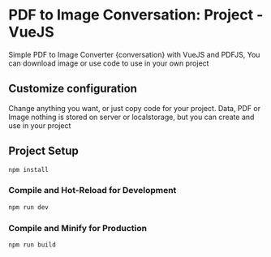 # PDF to Image Conversation: Project - VueJS

Simple PDF to Image Converter {conversation} with VueJS and PDFJS, You can download image or use code to use in your own project


## Customize configuration

Change anything you want, or just copy code for your project. Data, PDF or Image nothing is stored on server or localstorage, but you can create and use in your project

## Project Setup

```sh
npm install
```

### Compile and Hot-Reload for Development

```sh
npm run dev
```

### Compile and Minify for Production

```sh
npm run build
```
